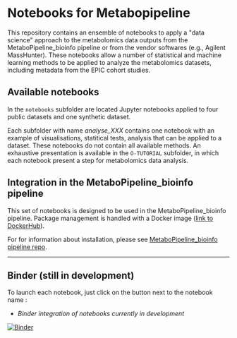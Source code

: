 # Notebooks for Metabopipeline

This repository contains an ensemble of notebooks to apply a "data science" approach to the metabolomics data outputs from the MetaboPipeline_bioinfo pipeline or from the vendor softwares (e.g., Agilent MassHunter). These notebooks allow a number of statistical and machine learning methods to be applied to analyze the metabolomics datasets, including metadata from the EPIC cohort studies.


## Available notebooks

In the <code>notebooks</code> subfolder are located Jupyter notebooks applied to four public datasets and one synthetic dataset.

Each subfolder with name *analyse_XXX* contains one notebook with an example of visualisations, statitical tests, analysis that can be applied to a dataset. These notebooks do not contain all available methods. An exhaustive presentation is available in the <code>O-TUTORIAL</code> subfolder, in which each notebook present a step for metabolomics data analysis.


## Integration in the MetaboPipeline_bioinfo pipeline

This set of notebooks is designed to be used in the MetaboPipeline_bioinfo pipeline. Package management is handled with a Docker image ([link to DockerHub](https://hub.docker.com/r/maxvin/data_science_img)).

For for information about installation, please see [MetaboPipeline_bioinfo pipeline repo](https://github.com/OMB-IARC/MetaboPipeline_bioinfo).


---

## Binder (still in development)

To launch each notebook, just click on the button next to the notebook name :
- *Binder integration of notebooks currently in development*


[![Binder](https://mybinder.org/badge_logo.svg)](https://mybinder.org/v2/gh/maxvincent24/metabopipeline_notebooks/HEAD?labpath=notebooks%2F0-TUTORIAL%2F1-explore_data.ipynb)
